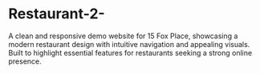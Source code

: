 # Restaurant-2-
A clean and responsive demo website for 15 Fox Place, showcasing a modern restaurant design with intuitive navigation and appealing visuals. Built to highlight essential features for restaurants seeking a strong online presence.
